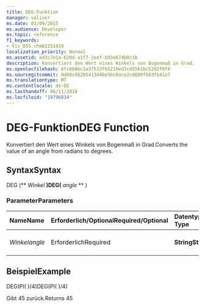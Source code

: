 ```yaml
---
title: DEG-Funktion
manager: soliver
ms.date: 03/09/2015
ms.audience: Developer
ms.topic: reference
f1_keywords:
- Vis_DSS.chm82251419
localization_priority: Normal
ms.assetid: ed3c7e1a-620d-a1f7-2eef-bd3e674b0c1b
description: Konvertiert den Wert eines Winkels von Bogenmaß in Grad.
ms.openlocfilehash: 6fc6b0bc1a37533fb5219ed3cd55b1bc5292f0f6
ms.sourcegitcommit: 9d60cd82b5413446e5bc8ace2cd689f683fb41a7
ms.translationtype: MT
ms.contentlocale: de-DE
ms.lasthandoff: 06/11/2018
ms.locfileid: "19796834"
---
```

# <a name="deg-function"></a><span data-ttu-id="3e4f0-103">DEG-Funktion</span><span class="sxs-lookup"><span data-stu-id="3e4f0-103">DEG Function</span></span>

<span data-ttu-id="3e4f0-104">Konvertiert den Wert eines Winkels von Bogenmaß in Grad.</span><span class="sxs-lookup"><span data-stu-id="3e4f0-104">Converts the value of an angle from radians to degrees.</span></span>
  
## <a name="syntax"></a><span data-ttu-id="3e4f0-105">Syntax</span><span class="sxs-lookup"><span data-stu-id="3e4f0-105">Syntax</span></span>

<span data-ttu-id="3e4f0-106">DEG (** *Winkel* **)</span><span class="sxs-lookup"><span data-stu-id="3e4f0-106">DEG(** *angle* ** )</span></span> 
  
### <a name="parameters"></a><span data-ttu-id="3e4f0-107">Parameter</span><span class="sxs-lookup"><span data-stu-id="3e4f0-107">Parameters</span></span>

|<span data-ttu-id="3e4f0-108">**Name**</span><span class="sxs-lookup"><span data-stu-id="3e4f0-108">**Name**</span></span>|<span data-ttu-id="3e4f0-109">**Erforderlich/Optional**</span><span class="sxs-lookup"><span data-stu-id="3e4f0-109">**Required/Optional**</span></span>|<span data-ttu-id="3e4f0-110">**Datentyp**</span><span class="sxs-lookup"><span data-stu-id="3e4f0-110">**Data Type**</span></span>|<span data-ttu-id="3e4f0-111">**Beschreibung**</span><span class="sxs-lookup"><span data-stu-id="3e4f0-111">**Description**</span></span>|
|:-----|:-----|:-----|:-----|
| <span data-ttu-id="3e4f0-112">_Winkel_</span><span class="sxs-lookup"><span data-stu-id="3e4f0-112">_angle_</span></span> <br/> |<span data-ttu-id="3e4f0-113">Erforderlich</span><span class="sxs-lookup"><span data-stu-id="3e4f0-113">Required</span></span>  <br/> |<span data-ttu-id="3e4f0-114">**String**</span><span class="sxs-lookup"><span data-stu-id="3e4f0-114">**String**</span></span> <br/> |<span data-ttu-id="3e4f0-115">Der Wert des Winkels im Bogenmaß.</span><span class="sxs-lookup"><span data-stu-id="3e4f0-115">The value of the angle in radians.</span></span>  <br/> |
   
## <a name="example"></a><span data-ttu-id="3e4f0-116">Beispiel</span><span class="sxs-lookup"><span data-stu-id="3e4f0-116">Example</span></span>

<span data-ttu-id="3e4f0-117">DEG(PI( )/4)</span><span class="sxs-lookup"><span data-stu-id="3e4f0-117">DEG(PI( )/4)</span></span> 
  
<span data-ttu-id="3e4f0-118">Gibt 45 zurück.</span><span class="sxs-lookup"><span data-stu-id="3e4f0-118">Returns 45</span></span> 
  

